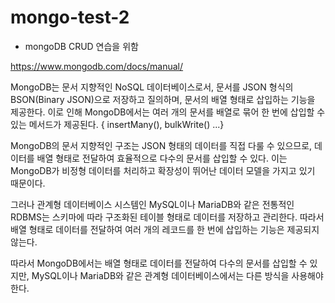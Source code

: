 # mongo-test-2

- mongoDB CRUD 연습을 위함

https://www.mongodb.com/docs/manual/

MongoDB는 문서 지향적인 NoSQL 데이터베이스로서, 문서를 JSON 형식의 BSON(Binary JSON)으로 저장하고 질의하며, 문서의 배열 형태로 삽입하는 기능을 제공한다.
이로 인해 MongoDB에서는 여러 개의 문서를 배열로 묶어 한 번에 삽입할 수 있는 메서드가 제공된다. { insertMany(), bulkWrite() ...}

MongoDB의 문서 지향적인 구조는 JSON 형태의 데이터를 직접 다룰 수 있으므로, 데이터를 배열 형태로 전달하여 효율적으로 다수의 문서를 삽입할 수 있다.
이는 MongoDB가 비정형 데이터를 처리하고 확장성이 뛰어난 데이터 모델을 가지고 있기 때문이다.

그러나 관계형 데이터베이스 시스템인 MySQL이나 MariaDB와 같은 전통적인 RDBMS는 스키마에 따라 구조화된 테이블 형태로 데이터를 저장하고 관리한다.
따라서 배열 형태로 데이터를 전달하여 여러 개의 레코드를 한 번에 삽입하는 기능은 제공되지 않는다.

따라서 MongoDB에서는 배열 형태로 데이터를 전달하여 다수의 문서를 삽입할 수 있지만, MySQL이나 MariaDB와 같은 관계형 데이터베이스에서는 다른 방식을 사용해야 한다.
